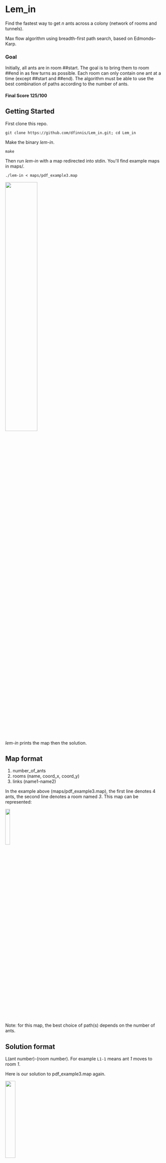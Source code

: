 # Lem_in

Find the fastest way to get *n* ants across a colony (network of rooms and tunnels).

Max flow algorithm using breadth-first path search, based on Edmonds–Karp.

### Goal

Initially, all ants are in room ##start.
The goal is to bring them to room ##end in as few turns as possible.
Each room can only contain one ant at a time (except ##start and ##end).
The algorithm must be able to use the best combination of paths according to the number of ants.

#### Final Score 125/100


## Getting Started

First clone this repo.

```git clone https://github.com/dfinnis/Lem_in.git; cd Lem_in```

Make the binary *lem-in*.

```make```

Then run *lem-in* with a map redirected into stdin. You'll find example maps in maps/.

```./lem-in < maps/pdf_example3.map```

<img src="https://github.com/dfinnis/Lem_in/blob/master/img/example3.png" width="45%">

*lem-in* prints the map then the solution.


## Map format

1. number_of_ants
2. rooms (name, coord_x, coord_y)
3. links (name1-name2)

In the example above (maps/pdf_example3.map), the first line denotes 4 ants, the second line denotes a room named *3*.
This map can be represented:

<img src="https://github.com/dfinnis/Lem_in/blob/master/img/map2.png" width="17%">

Note: for this map, the best choice of path(s) depends on the number of ants.


## Solution format

L(ant number)-(room number). For example ```L1-1``` means ant *1* moves to room *1*.

Here is our solution to pdf_example3.map again.

<img src="https://github.com/dfinnis/Lem_in/blob/master/img/solution.png" width="25%">

On the first line (the first turn) we see 2 ants moved. With 4 ants the algo chose to take the 2 longer paths to minimize number of turns. In the first (and second) turn 1 ant is sent down each path. This solution takes 5 turns, it is 5 lines long.

With 1 or 2 ants the algo would chose the 1 shorter path (start -> 1 -> 2 -> end).


## Flags

* -all, display all the following.

```./lem-in -all < maps/pdf_example3.map```


* -a, display number of ants.

```./lem-in -a < maps/pdf_example3.map```

<img src="https://github.com/dfinnis/Lem_in/blob/master/img/a.png" width="17%">


* -r, display rooms.

```./lem-in -r < maps/pdf_example3.map```

<img src="https://github.com/dfinnis/Lem_in/blob/master/img/r.png" width="42%">


* -l, display links.

```./lem-in -l < maps/pdf_example3.map```

<img src="https://github.com/dfinnis/Lem_in/blob/master/img/l.png" width="42%">


* -rl, display rooms with links.

A graph is created by linking the rooms.

```./lem-in -rl < maps/pdf_example3.map```

<img src="https://github.com/dfinnis/Lem_in/blob/master/img/rl.png" width="42%">


* -p, display paths.

All possible paths from start to end.

```./lem-in -p < maps/pdf_example3.map```

<img src="https://github.com/dfinnis/Lem_in/blob/master/img/p.png" width="12%">


* -g, display path groups.

Paths grouped by which are possible to take at the same time without blocking each other.

```./lem-in -g < maps/pdf_example3.map```

<img src="https://github.com/dfinnis/Lem_in/blob/master/img/g1.png" width="15%">

The chosen group (depending on how many ants) is then shown.

<img src="https://github.com/dfinnis/Lem_in/blob/master/img/g2.png" width="15%">


* -t, display number of turns.

```./lem-in -t < maps/pdf_example3.map```

<img src="https://github.com/dfinnis/Lem_in/blob/master/img/t.png" width="17%">



## Tests

<img src="https://github.com/dfinnis/Lem_in/blob/master/img/test.png" width="42%">

### Generator



## Team

I wrote this project in a team with the wonderful [@svaskeli](https://github.com/sharvas)

## References

[Edmonds-Karp wiki](https://en.wikipedia.org/wiki/Edmonds%E2%80%93Karp_algorithm)
